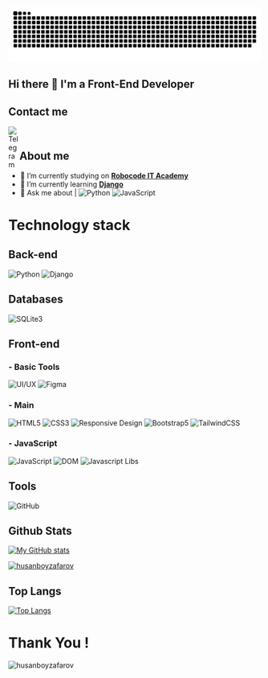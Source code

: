 ![](https://github.com/Platane/snk/raw/output/github-contribution-grid-snake.svg)

## Hi there 👋 I'm a Front-End Developer

## Contact me

<a href="https://t.me/sam0se">
  <img align="left" alt="Telegram" width="22px" src="https://camo.githubusercontent.com/5c1975da7d9ab735ceb71c57b6c7e48ff3e08ca4/68747470733a2f2f6564656e742e6769746875622e696f2f537570657254696e7949636f6e732f696d616765732f7376672f74656c656772616d2e737667">
</a>

</br>

## About me

- 🔭 I’m currently studying on **[Robocode IT Academy](https://robocode.uz)**
- 🌱 I’m currently learning **[Django](https://www.djangoproject.com/)**
- 💬 Ask me about  | ![Python](https://img.shields.io/badge/Python-3-informational) ![JavaScript](https://img.shields.io/badge/Javascript-yellow)
<!-- - 📫 How to reach me: ...
- 😄 Pronouns: ...
- ⚡ Fun fact: ... -->

# Technology stack

## **Back-end**
![Python](https://img.shields.io/badge/Python-3-informational)
![Django](https://img.shields.io/badge/Django-0aad48?style=flat-square&logo=Django)

## **Databases**
![SQLite3](https://img.shields.io/badge/SQLite-3-orange)


## **Front-end**
### - **Basic Tools**
![UI/UX](https://img.shields.io/badge/UI%2FUX-Design-orange)
![Figma](https://img.shields.io/badge/Figma-Design-red)
### - **Main**
![HTML5](https://img.shields.io/badge/HTML-5-informational)
![CSS3](https://img.shields.io/badge/CSS-3-informational)
![Responsive Design](https://img.shields.io/badge/Responsive-Design-orange)
![Bootstrap5](https://img.shields.io/badge/Bootstrap-5-orange)
![TailwindCSS](https://img.shields.io/badge/Tailwind-blue)
### - **JavaScript**
![JavaScript](https://img.shields.io/badge/Javascript-yellow)
![DOM](https://img.shields.io/badge/DOM-Manipulation-yellow)
![Javascript Libs](https://img.shields.io/badge/Javascript-Libs-yellow)


## **Tools**
![GitHub](https://img.shields.io/badge/-GitHub-181717?style=flat-square&logo=github)

## **Github Stats**
[![My GitHub stats](https://github-readme-stats.vercel.app/api?username=HusanboyZafarov&hide=contribs,prs&show_icons=true&theme=tokyonight)](https://github.com/HusanboyZafarov/)
<p align="left"> <a href="https://github.com/ryo-ma/github-profile-trophy"><img src="https://github-profile-trophy.vercel.app/?username=husanboyzafarov" alt="husanboyzafarov" /></a> </p>

## **Top Langs**
[![Top Langs](https://github-readme-stats.vercel.app/api/top-langs/?username=HusanboyZafarov&layout=compact&theme=tokyonight)](https://github.com/HusanboyZafarov/)

# Thank You !
<p align="left"> <img src="https://komarev.com/ghpvc/?username=husanboyzafarov&label=Profile%20views&color=0e75b6&style=flat" alt="husanboyzafarov" /> </p>
